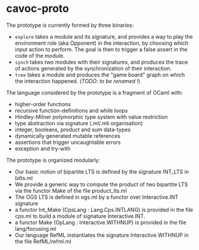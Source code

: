 # cavoc-proto


The prototype is currently formed by three binaries:
- ``explore`` takes a module and its signature, and provides
a way to play the environment role (aka Opponent) in the interaction, by choosing which input action to perform.
The goal is then to trigger a false assert in the code of the module.
- ``synch`` takes two modules with their signatures, and produces the trace of actions generated by the synchronization of their interaction.
- ``tree`` takes a module and produces the "game board" graph on which the interaction happened. (*TODO: to be renamed !*)

The language considered by the prototype is a fragment of OCaml with:
- higher-order functions
- recursive function-definitions and while loops
- Hindley-Milner polymorphic type system with value restriction
- type abstraction via signature (.ml/.mli organisation)
- integer, booleans, product and sum data-types
- dynamically generated mutable references
- assertions that trigger uncaughtable errors
- exception and try-with

The prototype is organized modularly:
- Our basic notion of bipartite LTS is defined by the signature INT_LTS in bilts.ml
- We provide a generic way to compute the product of two bipartite LTS via the functor Make of the file product_lts.ml
- The OGS LTS is defined in ogs.ml by a functor over Interactive.INT signature
- a functor Int_Make (CpsLang : Lang.Cps.INTLANG) is provided in the file cps.ml 
to build a module of signature Interactive.INT.
- a functor Make (OpLang : Interactive.WITHNUP) is provided in the file lang/focusing.ml
- Our language RefML instantiates the signature Interactive.WITHNUP in the file
RefML/refml.ml